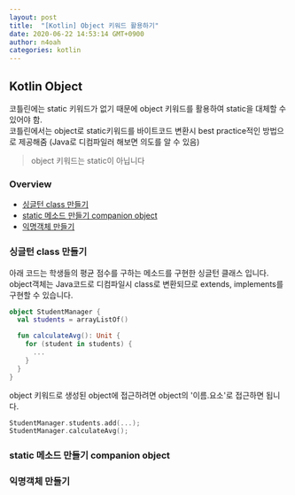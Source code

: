 ```yaml
---
layout: post
title:  "[Kotlin] Object 키워드 활용하기"
date: 2020-06-22 14:53:14 GMT+0900
author: n4oah
categories: kotlin
---
```


## Kotlin Object

코틀린에는 static 키워드가 없기 때문에 object 키워드를 활용하여 static을 대체할 수 있어야 함.  
코틀린에서는 object로 static키워드를 바이트코드 변환시 best practice적인 방법으로 제공해줌 (Java로 디컴파일러 해보면 의도를 알 수 있음)

> object 키워드는 static이 아닙니다

### Overview
- [싱글턴 class 만들기](#싱글턴-class-만들기)
- [static 메소드 만들기 companion object](#static-메소드-만들기-companion-object)
- [익명객체 만들기](#익명객체-만들기)

### 싱글턴 class 만들기
아래 코드는 학생들의 평균 점수를 구하는 메소드를 구현한 싱글턴 클래스 입니다.  
object객체는 Java코드로 디컴파일시 class로 변환되므로 extends, implements를 구현할 수 있습니다.
```kotlin
object StudentManager {
  val students = arrayListOf()

  fun calculateAvg(): Unit {
    for (student in students) {
      ...
    }
  }
}
```
object 키워드로 생성된 object에 접근하려면 object의 '이름.요소'로 접근하면 됩니다.
```kotlin
StudentManager.students.add(...);
StudentManager.calculateAvg();
```

### static 메소드 만들기 companion object


### 익명객체 만들기
